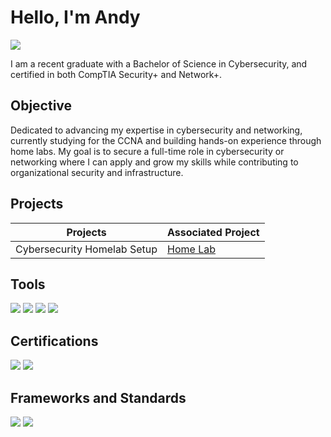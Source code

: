 # Hello, I'm Andy
<a href="https://www.linkedin.com/in/andydong02"><img src="https://img.shields.io/badge/-LinkedIn-0072b1?&style=for-the-badge&logo=linkedin&logoColor=white" /></a>

I am a recent graduate with a Bachelor of Science in Cybersecurity, and certified in both CompTIA Security+ and Network+. 

## Objective

Dedicated to advancing my expertise in cybersecurity and networking, currently studying for the CCNA and building hands-on experience through home labs. My goal is to secure a full-time role in cybersecurity or networking where I can apply and grow my skills while contributing to organizational security and infrastructure.

## Projects

| Projects                                      | Associated Project         |
|-----------------------------------------------|----------------------------|
| Cybersecurity Homelab Setup          | <a href="https://github.com/andy-d123/Home-Lab-1">Home Lab</a>|

## Tools

<div>
    <img src="https://img.shields.io/badge/-Wireshark-1679A7?&style=for-the-badge&logo=Wireshark&logoColor=white" />
    <img src="https://img.shields.io/badge/-CrowdStrike-EF2C2D?&style=for-the-badge&logo=hackthebox&logoColor=white" />
    <img src="https://img.shields.io/badge/-Zenmap-004B97?&style=for-the-badge&logo=nmap&logoColor=white" />
    <img src="https://img.shields.io/badge/-VMware-607078?&style=for-the-badge&logo=VMware&logoColor=white" />
</div>

## Certifications

<div>
<img src="https://img.shields.io/badge/-Security%2B-FF0000?&style=for-the-badge&logo=CompTIA&logoColor=white" />
<img src="https://img.shields.io/badge/-Network%2B-007ACC?&style=for-the-badge&logo=CompTIA&logoColor=white" />
</div>

## Frameworks and Standards

<div>
    <img src="https://img.shields.io/badge/-NIST%20SP%20800--53-0072CE?&style=for-the-badge&logoColor=white" />
    <img src="https://img.shields.io/badge/-NIST%20SP%20800--61-0072CE?&style=for-the-badge&logoColor=white" />
</div>

